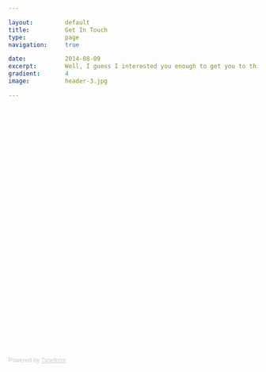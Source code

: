 ```yaml
---

layout:			default
title:  		Get In Touch
type:			page
navigation: 	true

date:   		2014-08-09
excerpt: 		Well, I guess I interested you enough to get you to this page. Feel free to fill out the form below, and I'll reach back out shortly.
gradient: 		4
image: 			header-3.jpg

---
```


<!-- Change the width and height values to suit you best -->
<div class="typeform-widget" data-url="https://rcsevents.typeform.com/to/B4ea7I" data-text="Contact Parkerrr" style="width:100%;height:500px;"></div>
<script>(function(){var qs,js,q,s,d=document,gi=d.getElementById,ce=d.createElement,gt=d.getElementsByTagName,id='typef_orm',b='https://s3-eu-west-1.amazonaws.com/share.typeform.com/';if(!gi.call(d,id)){js=ce.call(d,'script');js.id=id;js.src=b+'widget.js';q=gt.call(d,'script')[0];q.parentNode.insertBefore(js,q)}})()</script>
<div style="font-family: Sans-Serif;font-size: 12px;color: #999;opacity: 0.5; padding-top: 5px;">Powered by <a href="http://www.typeform.com/?utm_campaign=typeform_B4ea7I&amp;utm_source=website&amp;utm_medium=typeform&amp;utm_content=typeform-embedded&amp;utm_term=English" style="color: #999" target="_blank">Typeform<a/></div>
